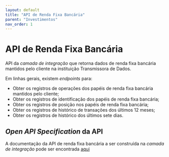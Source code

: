 ```yaml
---
layout: default
title: "API de Renda Fixa Bancária"
parent: "Investimentos"
nav_order: 1
---
```


# API de Renda Fixa Bancária

API da *camada de integração* que retorna dados de renda fixa bancária mantidos pelo cliente na instituição Transmissora de Dados.

Em linhas gerais, existem *endpoints* para:

- Obter os registros de operações dos papéis de renda fixa bancária mantidos pelo cliente;
- Obter os registros de identificação dos papéis de renda fixa bancária;
- Obter os registros de posição nos papéis de renda fixa bancária;
- Obter os registros de histórico de transações dos últimos 12 meses;
- Obter os registros de histórico dos últimos sete dias.

## *Open API Specification* da API

A documentação da API de renda fixa bancária a ser construída na *camada de integração* pode ser encontrada [aqui][API-Renda-Fixa-Bancaria]

[API-Renda-Fixa-Bancaria]: ../../../../../swagger-ui/index.html?api=data-bank-fixed-incomes
